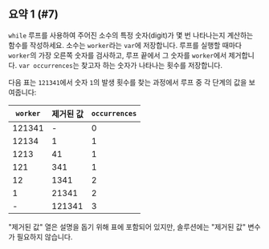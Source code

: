 ## 요약 1 (#7)

`while` 루프를 사용하여 주어진 소수의 특정 숫자(digit)가 몇 번 나타나는지 계산하는 함수를 작성하세요. 소수는 `worker`라는 `var`에 저장합니다. 루프를 실행할 때마다 `worker`의 가장 오른쪽 숫자를 검사하고, 루프 끝에서 그 숫자를 `worker`에서 제거합니다. `var occurrences`는 찾고자 하는 숫자가 나타나는 횟수를 저장합니다.

다음 표는 `121341`에서 숫자 `1`의 발생 횟수를 찾는 과정에서 루프 중 각 단계의 값을 보여줍니다:

| `worker` | 제거된 값 | `occurrences` |
|----------|-----------|----------------|
| 121341   | -         | 0              |
| 12134    | 1         | 1              |
| 1213     | 41        | 1              |
| 121      | 341       | 1              |
| 12       | 1341      | 2              |
| 1        | 21341     | 2              |
| -        | 121341    | 3              |

"제거된 값" 열은 설명을 돕기 위해 표에 포함되어 있지만, 솔루션에는 "제거된 값" 변수가 필요하지 않습니다.